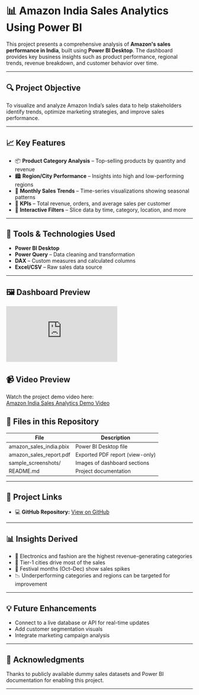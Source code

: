 # 📊 Amazon India Sales Analytics Using Power BI

This project presents a comprehensive analysis of **Amazon's sales performance in India**, built using **Power BI Desktop**. The dashboard provides key business insights such as product performance, regional trends, revenue breakdown, and customer behavior over time.

---

## 🔍 Project Objective

To visualize and analyze Amazon India’s sales data to help stakeholders identify trends, optimize marketing strategies, and improve sales performance.

---

## 📈 Key Features

- 📦 **Product Category Analysis** – Top-selling products by quantity and revenue
- 🏙️ **Region/City Performance** – Insights into high and low-performing regions
- 📅 **Monthly Sales Trends** – Time-series visualizations showing seasonal patterns
- 🧾 **KPIs** – Total revenue, orders, and average sales per customer
- 🎯 **Interactive Filters** – Slice data by time, category, location, and more

---

## 🧰 Tools & Technologies Used

- **Power BI Desktop**
- **Power Query** – Data cleaning and transformation
- **DAX** – Custom measures and calculated columns
- **Excel/CSV** – Raw sales data source

---

## 🖼️ Dashboard Preview

![Dashboard Screenshot](https://github.com/Chandradeepika1412/Amazon-India-Sales-Analytics-POWER-BI/blob/main/Amazon%20sales%20in%20India.pdf)

## 📹 Video Preview

Watch the project demo video here:  
[Amazon India Sales Analytics Demo Video](https://github.com/Chandradeepika1412/Amazon-India-Sales-Analytics-POWER-BI/blob/main/Recording%202025-05-30%20101234%20(1).gif)

## 📁 Files in this Repository

| File | Description |
|------|-------------|
| amazon_sales_india.pbix | Power BI Desktop file |
| amazon_sales_report.pdf | Exported PDF report (view-only) |
| sample_screenshots/ | Images of dashboard sections |
| README.md | Project documentation |

---

## 🔗 Project Links

- 💻 **GitHub Repository:** [View on GitHub](https://github.com/Chandradeepika1412/Power-BI-Dashboard-Amazon-India-Sales-Analysis)

---

## 📊 Insights Derived

- 🛒 Electronics and fashion are the highest revenue-generating categories
- 🌆 Tier-1 cities drive most of the sales
- 🎉 Festival months (Oct–Dec) show sales spikes
- 📉 Underperforming categories and regions can be targeted for improvement

---

## 💡 Future Enhancements

- Connect to a live database or API for real-time updates
- Add customer segmentation visuals
- Integrate marketing campaign analysis

---

## 🙌 Acknowledgments

Thanks to publicly available dummy sales datasets and Power BI documentation for enabling this project.

---
